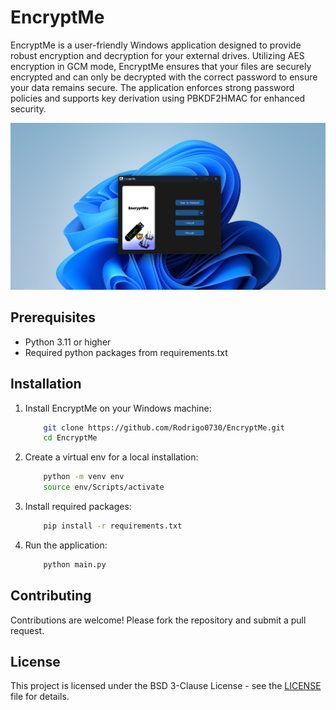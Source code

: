
# EncryptMe

EncryptMe is a user-friendly Windows application designed to provide robust encryption and decryption for your external drives. Utilizing AES encryption in GCM mode, EncryptMe ensures that your files are securely encrypted and can only be decrypted with the correct password to ensure your data remains secure. The application enforces strong password policies and supports key derivation using PBKDF2HMAC for enhanced security.

![Main interface of EncryptMe](images/main.png)

## Prerequisites

- Python 3.11 or higher
- Required python packages from requirements.txt

## Installation

1. Install EncryptMe on your Windows machine:
    ```sh
        git clone https://github.com/Rodrigo0730/EncryptMe.git
        cd EncryptMe
    ```

2. Create a virtual env for a local installation:
    ```sh
        python -m venv env
        source env/Scripts/activate
    ```

3. Install required packages:
    ```sh
        pip install -r requirements.txt
    ```

4. Run the application:
    ```sh
        python main.py
    ```
## Contributing

Contributions are welcome! Please fork the repository and submit a pull request.

## License

This project is licensed under the BSD 3-Clause License - see the [LICENSE](./LICENSE) file for details.

    
